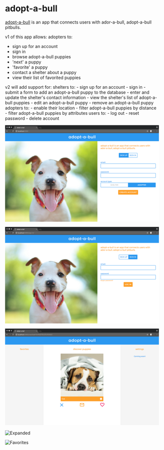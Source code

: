 # adopt-a-bull

  [adopt-a-bull](https://shrouded-bayou-47963.herokuapp.com/) is an app that connects users with ador-a-bull, adopt-a-bull pitbulls. 

  v1 of this app allows:
   adopters to:
   - sign up for an account
   - sign in
   - browse adopt-a-bull puppies
   - 'next' a puppy
   - 'favorite' a puppy
   - contact a shelter about a puppy
   - view their list of favorited puppies

  v2 will add support for:
	shelters to:
   	- sign up for an account
   	- sign in
   	- submit a form to add an adopt-a-bull puppy to the database
   	- enter and update the shelter's contact information
   	- view the shelter's list of adopt-a-bull puppies
   	- edit an adopt-a-bull puppy
   	- remove an adopt-a-bull puppy
   	adopters to:
   	- enable their location
   	- filter adopt-a-bull puppies by distance
   	- filter adopt-a-bull puppies by attributes
   	users to:
   	- log out
   	- reset password
   	- delete account

  ![Sign up](adopt-a-bull_sign-up.png)

  ![Sign in](adopt-a-bull_sign-in.png)

  ![Main](adopt-a-bull_main.png)

  ![Expanded](adopt-a-bull_expanded.png)

  ![Favorites](adopt-a-bull_favorites.png)